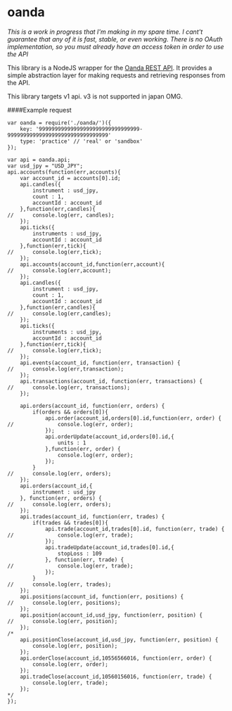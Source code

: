# oanda

*This is a work in progress that I'm making in my spare time. I cant't guarantee that any of it is fast, stable, or even working. There is no OAuth implementation, so you must already have an access token in order to use the API*

This library is a NodeJS wrapper for the [Oanda REST API](http://developer.oanda.com/rest-live/introduction/). It provides a simple abstraction layer for making requests and retrieving responses from the API.

This library targets v1 api. v3 is not supported in japan OMG.

####Example request

	var oanda = require('./oanda/')({
		key: '99999999999999999999999999999999-99999999999999999999999999999999'
		type: 'practice' // 'real' or 'sandbox'
	});

	var api = oanda.api;
	var usd_jpy = "USD_JPY";
	api.accounts(function(err,accounts){
		var account_id = accounts[0].id;
		api.candles({
			instrument : usd_jpy,
			count : 1,
			accountId : account_id
		},function(err,candles){
	//		console.log(err, candles);
		});
		api.ticks({
			instruments : usd_jpy,
			accountId : account_id
		},function(err,tick){
	//		console.log(err,tick);
		});
		api.accounts(account_id,function(err,account){
	//		console.log(err,account);
		});
		api.candles({
			instrument : usd_jpy,
			count : 1,
			accountId : account_id
		},function(err,candles){
	//		console.log(err,candles);
		});
		api.ticks({
			instruments : usd_jpy,
			accountId : account_id
		},function(err,tick){
	//		console.log(err,tick);
		});
		api.events(account_id, function(err, transaction) {
	//		console.log(err,transaction);
		});
		api.transactions(account_id, function(err, transactions) {
	//		console.log(err, transactions);
		});

		api.orders(account_id, function(err, orders) {
			if(orders && orders[0]){
				api.order(account_id,orders[0].id,function(err, order) {
	//				console.log(err, order);
				});
				api.orderUpdate(account_id,orders[0].id,{
					units : 1
				},function(err, order) {
					console.log(err, order);
				});
			}
	//		console.log(err, orders);
		});
		api.orders(account_id,{
			instrument : usd_jpy
		}, function(err, orders) {
	//		console.log(err, orders);
		});
		api.trades(account_id, function(err, trades) {
			if(trades && trades[0]){
				api.trade(account_id,trades[0].id, function(err, trade) {
	//				console.log(err, trade);
				});
				api.tradeUpdate(account_id,trades[0].id,{
					stopLoss : 109
				}, function(err, trade) {
	//				console.log(err, trade);
				});
			}
	//		console.log(err, trades);
		});
		api.positions(account_id, function(err, positions) {
	//		console.log(err, positions);
		});
		api.position(account_id,usd_jpy, function(err, position) {
	//		console.log(err, position);
		});
	/*
		api.positionClose(account_id,usd_jpy, function(err, position) {
			console.log(err, position);
		});
		api.orderClose(account_id,10556566016, function(err, order) {
			console.log(err, order);
		});
		api.tradeClose(account_id,10560156016, function(err, trade) {
			console.log(err, trade);
		});
	*/
	});